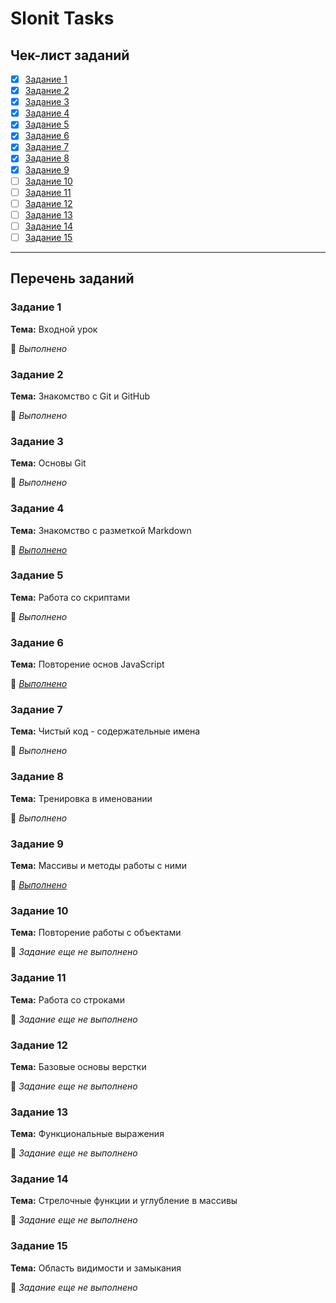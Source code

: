 # Slonit Tasks

## Чек-лист заданий

- [x] [Задание 1](#задание-1)
- [x] [Задание 2](#задание-2)
- [x] [Задание 3](#задание-3)
- [x] [Задание 4](#задание-4)
- [x] [Задание 5](#задание-5)
- [x] [Задание 6](#задание-6)
- [x] [Задание 7](#задание-7)
- [x] [Задание 8](#задание-8)
- [x] [Задание 9](#задание-9)
- [ ] [Задание 10](#задание-10)
- [ ] [Задание 11](#задание-11)
- [ ] [Задание 12](#задание-12)
- [ ] [Задание 13](#задание-13)
- [ ] [Задание 14](#задание-14)
- [ ] [Задание 15](#задание-15)

---

## Перечень заданий

### Задание 1

**Тема:** Входной урок

🔗 _Выполнено_

### Задание 2

**Тема:** Знакомство с Git и GitHub

🔗 _Выполнено_

### Задание 3

**Тема:** Основы Git

🔗 _Выполнено_

### Задание 4

**Тема:** Знакомство с разметкой Markdown

🔗 [_Выполнено_](https://github.com/MusiJVR/slonit_tasks/blob/main/task4/git_course.md)

### Задание 5

**Тема:** Работа со скриптами

🔗 _Выполнено_

### Задание 6

**Тема:** Повторение основ JavaScript

🔗 [_Выполнено_](https://github.com/MusiJVR/slonit_tasks/blob/main/task6/script.js)

### Задание 7

**Тема:** Чистый код - содержательные имена

🔗 _Выполнено_

### Задание 8

**Тема:** Тренировка в именовании

🔗 _Выполнено_

### Задание 9

**Тема:** Массивы и методы работы с ними

🔗 [_Выполнено_](https://github.com/MusiJVR/slonit_tasks/blob/main/task9/script.js)

### Задание 10

**Тема:** Повторение работы с объектами

🔗 _Задание еще не выполнено_

### Задание 11

**Тема:** Работа со строками

🔗 _Задание еще не выполнено_

### Задание 12

**Тема:** Базовые основы верстки

🔗 _Задание еще не выполнено_

### Задание 13

**Тема:** Функциональные выражения

🔗 _Задание еще не выполнено_

### Задание 14

**Тема:** Стрелочные функции и углубление в массивы

🔗 _Задание еще не выполнено_

### Задание 15

**Тема:** Область видимости и замыкания

🔗 _Задание еще не выполнено_

